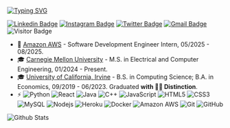[![Typing SVG](https://readme-typing-svg.demolab.com?font=Fira+Code&pause=1000&random=false&width=435&lines=Hi!+I'm+Jiahao+Guo;Software+Engineer%F0%9F%92%BB;Artificial+Intelligence%F0%9F%A4%96)](https://git.io/typing-svg)

[![Linkedin Badge](https://custom-icon-badges.demolab.com/badge/in/guojiahao-blue?logo=linkedin-white&logoColor=fff&link=https://www.linkedin.com/in/guojiahao/)](https://www.linkedin.com/in/guojiahao/)
[![Instagram Badge](https://img.shields.io/badge/kylin4real-purple?logo=instagram&logoColor=white&link=https://www.linkedin.com/in/jiahao-kylin-guo/)](https://www.instagram.com/kylin4real/)
[![Twitter Badge](https://img.shields.io/badge/@Kive1ru-black?logoColor=white&logo=X&labelColor=black&link=https://twitter.com/Kive1ru)](https://twitter.com/Kive1ru)
[![Gmail Badge](https://img.shields.io/badge/kiveiruguo@gmail.com-c14438?logo=Gmail&logoColor=white&link=mailto:kiveiruguo@gmail.com)](kiveiruguo@gmail.com)
![Visitor Badge](https://visitor-badge.laobi.icu/badge?page_id=Kive1ru.Kive1ru)

- 💼 [Amazon AWS](https://aws.amazon.com/) - Software Development Engineer Intern, 05/2025 - 08/2025.
- 🎓 [Carnegie Mellon University](https://www.cmu.edu/) - M.S. in Electrical and Computer Engineering, 01/2024 - Present.
- 🎓 [University of California, Irvine](https://uci.edu/) - B.S. in Computing Science; B.A. in Economics, 09/2019 - 06/2023. Graduated **with 👨‍🎓 Distinction**.
- ⚡ 
![Python](https://img.shields.io/badge/-Python-black?style=flat-square&logo=Python)
![React](https://img.shields.io/badge/-React-black?style=flat-square&logo=react)
![Java](https://img.shields.io/badge/-Java-E34A86?style=flat-square&logo=java)
![C++](https://img.shields.io/badge/-C++-00599C?style=flat-square&logo=c)
![JavaScript](https://img.shields.io/badge/-JavaScript-black?style=flat-square&logo=javascript)
![HTML5](https://img.shields.io/badge/-HTML5-E34F26?style=flat-square&logo=html5&logoColor=white)
![CSS3](https://img.shields.io/badge/-CSS3-1572B6?style=flat-square&logo=css3)
![MySQL](https://img.shields.io/badge/-MySQL-black?style=flat-square&logo=mysql)
![Nodejs](https://img.shields.io/badge/-Nodejs-black?style=flat-square&logo=Node.js)
![Heroku](https://img.shields.io/badge/-Heroku-430098?style=flat-square&logo=heroku)
![Docker](https://img.shields.io/badge/-Docker-black?style=flat-square&logo=docker)
![Amazon AWS](https://img.shields.io/badge/Amazon%20AWS-232F3E?style=flat-square&logo=amazon-aws)
![Git](https://img.shields.io/badge/-Git-black?style=flat-square&logo=git)
![GitHub](https://img.shields.io/badge/-GitHub-181717?style=flat-square&logo=github)


![Github Stats](https://github-readme-stats.vercel.app/api?username=Kive1ru&count_private=true&show_icons=true&include_all_commits=true)
